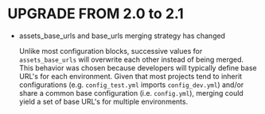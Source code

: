 UPGRADE FROM 2.0 to 2.1
=======================

* assets_base_urls and base_urls merging strategy has changed

    Unlike most configuration blocks, successive values for
    ``assets_base_urls`` will overwrite each other instead of being merged.
    This behavior was chosen because developers will typically define base
    URL's for each environment. Given that most projects tend to inherit
    configurations (e.g. ``config_test.yml`` imports ``config_dev.yml``)
    and/or share a common base configuration (i.e. ``config.yml``), merging
    could yield a set of base URL's for multiple environments.

